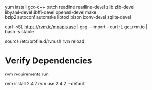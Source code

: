 yum install gcc-c++ patch readline readline-devel zlib zlib-devel \
   libyaml-devel libffi-devel openssl-devel make \
   bzip2 autoconf automake libtool bison iconv-devel sqlite-devel

curl -sSL https://rvm.io/mpapis.asc | gpg --import -
curl -L get.rvm.io | bash -s stable

source /etc/profile.d/rvm.sh
rvm reload

# Verify Dependencies
rvm requirements run

rvm install 2.4.2
rvm use 2.4.2 --default
